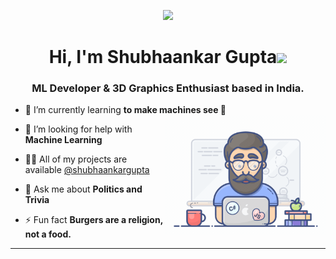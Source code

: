 <p align="center">
    <img style="width:8rem; height:auto" src="https://cdn.dribbble.com/users/1787323/screenshots/10091971/media/d43c019bfeff34be8816481e843ea8c1.png"/>
  </p>
  
  <h1 align="center">Hi, I'm Shubhaankar Gupta<img width="30px" src="https://raw.githubusercontent.com/iampavangandhi/iampavangandhi/master/gifs/Hi.gif"></h1>
  <h3 font-size="20" align="center">ML Developer & 3D Graphics Enthusiast based in India.</h3>
  
  
  - 🌱 I’m currently learning **to make machines see 👀** <img align="right" style="width:16rem; height:auto" src="https://raw.githubusercontent.com/Elanza-48/Elanza-48/41a4790484e268102dfdab2b7c59d440d3ffafab/resources/img/geek.gif"/>
  
  - 🤝 I’m looking for help with **Machine Learning**
  
  - 👨‍💻 All of my projects are available [@shubhaankargupta](https://github.com/shubhaankargupta)
  
  - 💬 Ask me about **Politics and Trivia**
  
  - ⚡ Fun fact **Burgers are a religion, not a food.**
  
  
  ---
  
